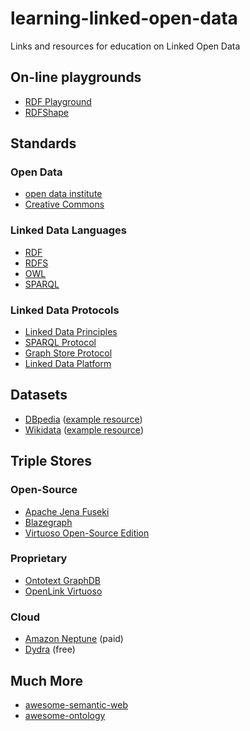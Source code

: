 # learning-linked-open-data
Links and resources for education on Linked Open Data

## On-line playgrounds
- [RDF Playground](https://rdfplayground.dcc.uchile.cl/)
- [RDFShape](https://rdfshape.weso.es/)

## Standards

### Open Data
- [open data institute](https://theodi.org/)
- [Creative Commons](https://creativecommons.org/)

### Linked Data Languages
- [RDF](https://www.w3.org/TR/rdf12-primer/)
- [RDFS](https://www.w3.org/TR/rdf12-schema/)
- [OWL](https://www.w3.org/TR/owl2-primer/)
- [SPARQL](https://www.w3.org/TR/sparql11-query/)

### Linked Data Protocols
- [Linked Data Principles](https://www.w3.org/DesignIssues/LinkedData)
- [SPARQL Protocol](https://www.w3.org/TR/sparql12-protocol/)
- [Graph Store Protocol](https://www.w3.org/TR/sparql11-http-rdf-update/)
- [Linked Data Platform](https://www.w3.org/TR/ldp/)

## Datasets

- [DBpedia](https://www.dbpedia.org/) ([example resource](http://dbpedia.org/resource/Tim_Berners-Lee))
- [Wikidata](https://www.wikidata.org/) ([example resource](https://www.wikidata.org/wiki/Q80))

## Triple Stores

### Open-Source
- [Apache Jena Fuseki](https://jena.apache.org/documentation/fuseki2/)
- [Blazegraph](https://blazegraph.com/)
- [Virtuoso Open-Source Edition](https://vos.openlinksw.com/)

### Proprietary
- [Ontotext GraphDB](https://www.ontotext.com/products/graphdb/)
- [OpenLink Virtuoso](https://virtuoso.openlinksw.com/)

### Cloud
- [Amazon Neptune](https://aws.amazon.com/neptune/) (paid)
- [Dydra](https://dydra.com/) (free)

## Much More
- [awesome-semantic-web](https://github.com/semantalytics/awesome-semantic-web)
- [awesome-ontology](https://github.com/ozekik/awesome-ontology)
